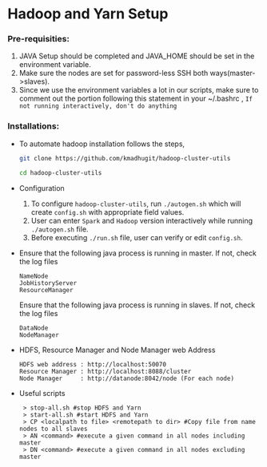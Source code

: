 # Hadoop and Yarn Setup

### Pre-requisities:
1. JAVA Setup should be completed and JAVA_HOME should be set in the environment variable.
2. Make sure the nodes are set for password-less SSH both ways(master->slaves).
3. Since we use the environment variables a lot in our scripts, make sure to comment out the portion following this statement in your ~/.bashrc , 
`If not running interactively, don't do anything`

### Installations:

* To automate hadoop installation follows the steps,

  ```bash
  git clone https://github.com/kmadhugit/hadoop-cluster-utils
  
  cd hadoop-cluster-utils  
  ```
  
* Configuration

   1. To configure `hadoop-cluster-utils`, run `./autogen.sh` which will create `config.sh` with appropriate field values.
   2. User can enter `Spark` and `Hadoop` version interactively while running `./autogen.sh` file.
   3. Before executing `./run.sh` file, user can verify or edit `config.sh`. 

* Ensure that the following java process is running in master. If not, check the log files
  
  ```
  NameNode
  JobHistoryServer
  ResourceManager
  ```
  Ensure that the following java process is running in slaves. If not, check the log files
  ```
  DataNode
  NodeManager
  ```
 
* HDFS, Resource Manager and Node Manager web Address
  
  ```
  HDFS web address : http://localhost:50070
  Resource Manager : http://localhost:8088/cluster
  Node Manager     : http://datanode:8042/node (For each node)
  ```
 
* Useful scripts
 
  ```
   > stop-all.sh #stop HDFS and Yarn
   > start-all.sh #start HDFS and Yarn
   > CP <localpath to file> <remotepath to dir> #Copy file from name nodes to all slaves
   > AN <command> #execute a given command in all nodes including master
   > DN <command> #execute a given command in all nodes excluding master
  ```